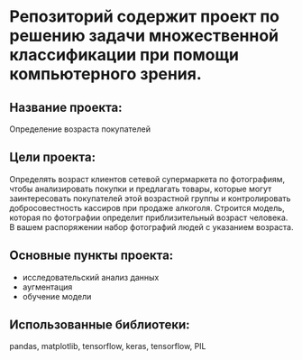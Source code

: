 # Репозиторий содержит проект по решению задачи множественной классификации при помощи компьютерного зрения.

## Название проекта: 
Определение возраста покупателей

## Цели проекта:
Определять возраст клиентов сетевой супермаркета по фотографиям, чтобы анализировать покупки и предлагать товары, которые могут заинтересовать покупателей этой возрастной группы и контролировать добросовестность кассиров при продаже алкоголя. Строится модель, которая по фотографии определит приблизительный возраст человека. В вашем распоряжении набор фотографий людей с указанием возраста.

## Основные пункты проекта:
- исследовательский анализ данных
- аугментация
- обучение модели

## Использованные библиотеки:
pandas, matplotlib, tensorflow, keras, tensorflow, PIL




